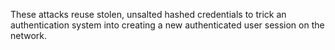 These attacks reuse stolen, unsalted hashed credentials to trick an authentication system into creating a new authenticated user session on the network.
